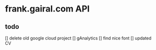 # frank.gairal.com API

## todo

[] delete old google cloud project
[] gAnalytics
[] find nice font
[] updated CV
